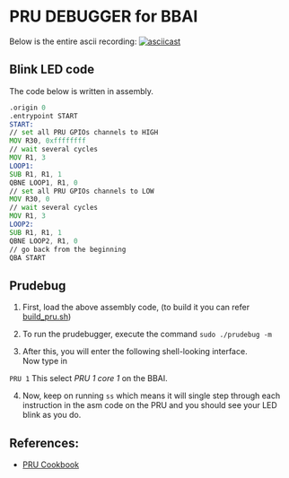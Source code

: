 # PRU DEBUGGER for BBAI

Below is the entire ascii recording: [![asciicast](https://asciinema.org/a/iWYYdN1lhp1fB27fv6ze2DMix.svg)](https://asciinema.org/a/iWYYdN1lhp1fB27fv6ze2DMix)

## Blink LED code

The code below is written in assembly.

```asm
.origin 0
.entrypoint START
START:
// set all PRU GPIOs channels to HIGH
MOV R30, 0xffffffff
// wait several cycles
MOV R1, 3
LOOP1:
SUB R1, R1, 1
QBNE LOOP1, R1, 0
// set all PRU GPIOs channels to LOW
MOV R30, 0
// wait several cycles
MOV R1, 3
LOOP2:
SUB R1, R1, 1
QBNE LOOP2, R1, 0
// go back from the beginning
QBA START
```

## Prudebug

1. First, load the above assembly code, (to build it you can refer [build_pru.sh](https://gist.github.com/DhruvaG2000/eccbb9ee60c014dafc366555230f326d))

2. To run the prudebugger, execute the command `sudo ./prudebug -m`

3. After this, you will enter the following shell-looking interface. <br>
Now type in 

`PRU 1`
This select _PRU 1 core 1_ on the BBAI.


4. Now, keep on running `ss` which means it will single step through each instruction in the asm code on the PRU and you should see your LED blink as you do.

## References:

* [PRU Cookbook](https://markayoder.github.io/PRUCookbook/04debug/debug.html#debug_prudebug)
